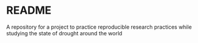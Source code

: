 # README
A repository for a project to practice reproducible research practices while studying the state of drought around the world
